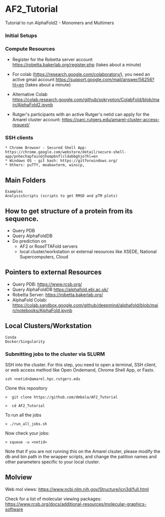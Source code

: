 # AF2_Tutorial
Tutorial to run AlphaFold2 - Monomers and Multimers

### Initial Setups

### Compute Resources
*   Register for the Robetta server account https://robetta.bakerlab.org/register.php (takes about a minute)
*   For colab (https://research.google.com/colaboratory/), you need an active gmail account https://support.google.com/mail/answer/56256?hl=en (takes about a minute)
*   Alternative Colab https://colab.research.google.com/github/sokrypton/ColabFold/blob/main/AlphaFold2.ipynb

*   Rutger's participants with an active Rutger's netid can apply for the Amarel cluster account: https://oarc.rutgers.edu/amarel-cluster-access-request/

### SSH clients
    * Chrome Browser - Secured Shell App: https://chrome.google.com/webstore/detail/secure-shell-app/pnhechapfaindjhompbnflcldabbghjo?hl=en
    * Windows OS - git bash: https://gitforwindows.org/
    * Others: puTTY, moabaxterm, winscp,

## Main Folders
    Examples
    AnalysisScripts (scripts to get RMSD and pTM plots)
    


## How to get structure of a protein from its sequence. 

* Query PDB
* Query AlphaFoldDB  
* Do prediction on 
     * AF2 or RoseTTAFold servers
     * local cluster/workstation or external resources like  XSEDE, National Supercomputers, Cloud

## Pointers to external Resources
- Query PDB: https://www.rcsb.org/
- Query AlphaFoldDB https://alphafold.ebi.ac.uk/
- Robetta Server: https://robetta.bakerlab.org/
- AlphaFold Colab: https://colab.sandbox.google.com/github/deepmind/alphafold/blob/main/notebooks/AlphaFold.ipynb

## Local Clusters/Workstation

    Conda
    Docker/Singularity

### Submitting jobs to the cluster via SLURM

SSH into the cluster. For this step, you need to open a terminal, SSH client,  or web access method like Open Ondemand, Chrome Shell App, or Fastx. 

```
ssh <netid>@amarel.hpc.rutgers.edu
```

Clone this repository
```
>  git clone https://github.com/dmbala/AF2_Tutorial
```

```
>  cd AF2_Tutorial
```
To run all the jobs
```
> ./run_all_jobs.sh
```
Now check your jobs:
```
> squeue -u <netid> 
```
Note that if you are not running this on the Amarel clsuter, please modify the db and bin path in the wrapper scripts, and  change the patition names and other parameters specific to your local cluster. 

## Molview
Web mol views: https://www.ncbi.nlm.nih.gov/Structure/icn3d/full.html

Check for a list of molecular viewing packages: https://www.rcsb.org/docs/additional-resources/molecular-graphics-software

